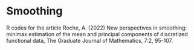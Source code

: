 # Smoothing
R codes for the article Roche, A. (2022) New perspectives in smoothing: minimax estimation of the mean and principal components of discretized functional data, The Graduate Journal of Mathematics, 7:2, 95-107.
